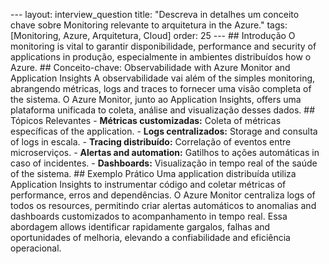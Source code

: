--- layout: interview_question title: "Descreva in detalhes um conceito chave sobre Monitoring relevante to arquitetura in the Azure." tags: [Monitoring, Azure, Arquitetura, Cloud] order: 25 --- ## Introdução O monitoring is vital to garantir disponibilidade, performance and security of applications in produção, especialmente in ambientes distribuídos how o Azure. ## Conceito-chave: Observabilidade with Azure Monitor and Application Insights A observabilidade vai além of the simples monitoring, abrangendo métricas, logs and traces to fornecer uma visão completa of the sistema. O Azure Monitor, junto ao Application Insights, offers uma plataforma unificada to coleta, análise and visualização desses dados. ## Tópicos Relevantes - **Métricas customizadas:** Coleta of métricas específicas of the application. - **Logs centralizados:** Storage and consulta of logs in escala. - **Tracing distribuído:** Correlação of eventos entre microserviços. - **Alertas and automation:** Gatilhos to ações automáticas in caso of incidentes. - **Dashboards:** Visualização in tempo real of the saúde of the sistema. ## Exemplo Prático Uma application distribuída utiliza Application Insights to instrumentar código and coletar métricas of performance, erros and dependências. O Azure Monitor centraliza logs of todos os resources, permitindo criar alertas automáticos to anomalias and dashboards customizados to acompanhamento in tempo real. Essa abordagem allows identificar rapidamente gargalos, falhas and oportunidades of melhoria, elevando a confiabilidade and eficiência operacional.